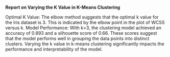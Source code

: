 **Report on Varying the K Value in K-Means Clustering**

Optimal K Value: The elbow method suggests that the optimal k value for the Iris dataset is 3. This is indicated by the elbow point in the plot of WCSS versus k. Model Performance: With k=3, the clustering model achieved an accuracy of 0.893 and a silhouette score of 0.66. These scores suggest that the model performs well in grouping the data points into distinct clusters.
Varying the k value in k-means clustering significantly impacts the performance and interpretability of the model.

